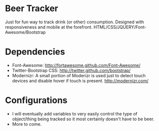 Beer Tracker
===========

Just for fun way to track drink (or other) consumption. Designed with responsiveness and mobile at the forefront. HTML/CSS/JQUERY/Font-Awesome/Bootstrap

Dependencies
===========

- Font-Awesome: http://fortawesome.github.com/Font-Awesome/
- Twitter-Bootstrap CSS: http://twitter.github.com/bootstrap/
- Modernizr: A small portion of Moderizr is used just to detect touch devices and disable hover if touch is present. http://modernizr.com/

Configurations
===========

- I will eventually add variables to very easily control the type of object/thing being tracked so it most certainly doesn't have to be beer.
- More to come.
